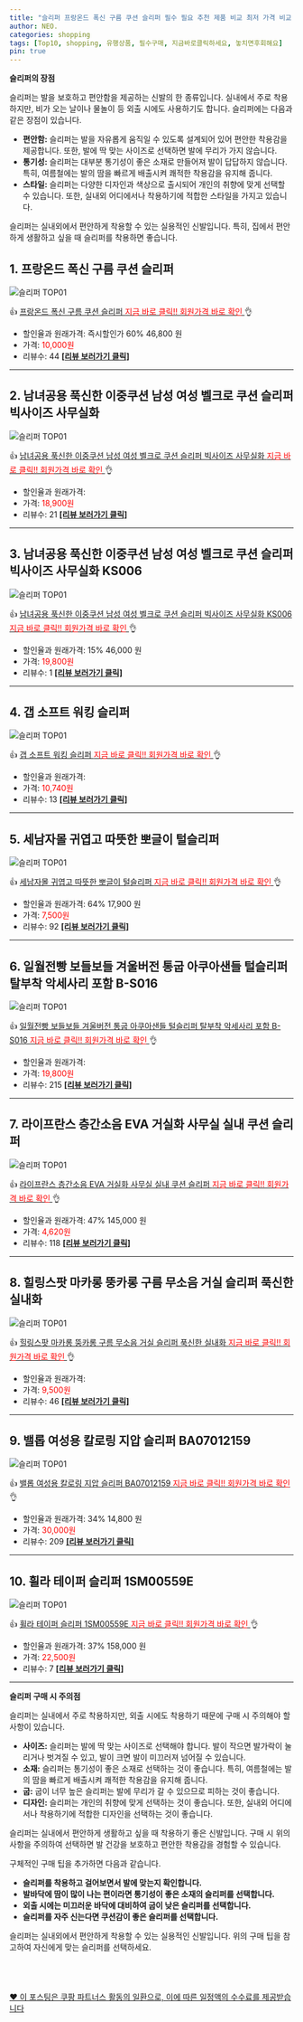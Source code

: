 ```yaml
---
title: "슬리퍼 프랑온드 폭신 구름 쿠션 슬리퍼 필수 필요 추천 제품 비교 최저 가격 비교 장점 구매 후기 구매평"
author: NEO.
categories: shopping
tags: [Top10, shopping, 유행상품, 필수구매, 지금바로클릭하세요, 놓치면후회해요]
pin: true
---
```

**슬리퍼의 장점**

슬리퍼는 발을 보호하고 편안함을 제공하는 신발의 한 종류입니다. 실내에서 주로 착용하지만, 비가 오는 날이나 물놀이 등 외출 시에도 사용하기도 합니다. 슬리퍼에는 다음과 같은 장점이 있습니다.

* **편안함:** 슬리퍼는 발을 자유롭게 움직일 수 있도록 설계되어 있어 편안한 착용감을 제공합니다. 또한, 발에 딱 맞는 사이즈로 선택하면 발에 무리가 가지 않습니다.
* **통기성:** 슬리퍼는 대부분 통기성이 좋은 소재로 만들어져 발이 답답하지 않습니다. 특히, 여름철에는 발의 땀을 빠르게 배출시켜 쾌적한 착용감을 유지해 줍니다.
* **스타일:** 슬리퍼는 다양한 디자인과 색상으로 출시되어 개인의 취향에 맞게 선택할 수 있습니다. 또한, 실내외 어디에서나 착용하기에 적합한 스타일을 가지고 있습니다.

슬리퍼는 실내외에서 편안하게 착용할 수 있는 실용적인 신발입니다. 특히, 집에서 편안하게 생활하고 싶을 때 슬리퍼를 착용하면 좋습니다.

   

## 1. 프랑온드 폭신 구름 쿠션 슬리퍼

![슬리퍼 TOP01](https://thumbnail6.coupangcdn.com/thumbnails/remote/490x490ex/image/retail/images/826989700201718-0b4244a3-5e16-4d5b-9c8a-72e5a955f850.jpg)


👍 [프랑온드 폭신 구름 쿠션 슬리퍼 <font color=red> 지금 바로 클릭!! 회원가격 바로 확인 </font> ](https://link.coupang.com/re/AFFSDP?lptag=AF3617701&subid=GithubCoopas&pageKey=6348122787&traceid=V0-153&itemId=13346748969&vendorItemId=80601935662) 👌 


- 할인율과 원래가격: 즉시할인가 60%  46,800   원
- 가격: <span style='color:red'>10,000원</span>
- 리뷰수: 44  [**[리뷰 보러가기 클릭]**](https://link.coupang.com/re/AFFSDP?lptag=AF3617701&subid=GithubCoopas&pageKey=6348122787&traceid=V0-153&itemId=13346748969&vendorItemId=80601935662)

---


   

## 2. 남녀공용 푹신한 이중쿠션 남성 여성 벨크로 쿠션 슬리퍼 빅사이즈 사무실화

![슬리퍼 TOP01](https://thumbnail6.coupangcdn.com/thumbnails/remote/490x490ex/image/vendor_inventory/a2bc/afac403bf2b021175284d7c4b20f9f41cfd1f9e4981f6cfa733df3ea7c1f.jpg)


👍 [남녀공용 푹신한 이중쿠션 남성 여성 벨크로 쿠션 슬리퍼 빅사이즈 사무실화 <font color=red> 지금 바로 클릭!! 회원가격 바로 확인 </font> ](https://link.coupang.com/re/AFFSDP?lptag=AF3617701&subid=GithubCoopas&pageKey=6539343460&traceid=V0-153&itemId=14553255718&vendorItemId=81796738971) 👌 


- 할인율과 원래가격: 
- 가격: <span style='color:red'>18,900원</span>
- 리뷰수: 21  [**[리뷰 보러가기 클릭]**](https://link.coupang.com/re/AFFSDP?lptag=AF3617701&subid=GithubCoopas&pageKey=6539343460&traceid=V0-153&itemId=14553255718&vendorItemId=81796738971)

---


   

## 3. 남녀공용 푹신한 이중쿠션 남성 여성 벨크로 쿠션 슬리퍼 빅사이즈 사무실화 KS006

![슬리퍼 TOP01](https://thumbnail7.coupangcdn.com/thumbnails/remote/490x490ex/image/vendor_inventory/35b2/484c05a9ab5b010e0c672f08267eec87aeaace87021b188292d33df47f08.jpg)


👍 [남녀공용 푹신한 이중쿠션 남성 여성 벨크로 쿠션 슬리퍼 빅사이즈 사무실화 KS006 <font color=red> 지금 바로 클릭!! 회원가격 바로 확인 </font> ](https://link.coupang.com/re/AFFSDP?lptag=AF3617701&subid=GithubCoopas&pageKey=7070432407&traceid=V0-153&itemId=17556143886&vendorItemId=86683343185) 👌 


- 할인율과 원래가격: 15%  46,000   원
- 가격: <span style='color:red'>19,800원</span>
- 리뷰수: 1  [**[리뷰 보러가기 클릭]**](https://link.coupang.com/re/AFFSDP?lptag=AF3617701&subid=GithubCoopas&pageKey=7070432407&traceid=V0-153&itemId=17556143886&vendorItemId=86683343185)

---


   

## 4. 갭 소프트 워킹 슬리퍼

![슬리퍼 TOP01](https://thumbnail10.coupangcdn.com/thumbnails/remote/490x490ex/image/rs_quotation_api/mqjqrjcy/f718f7c1804a45739caa5abe54fd6efd.jpg)


👍 [갭 소프트 워킹 슬리퍼 <font color=red> 지금 바로 클릭!! 회원가격 바로 확인 </font> ](https://link.coupang.com/re/AFFSDP?lptag=AF3617701&subid=GithubCoopas&pageKey=6332825067&traceid=V0-153&itemId=13250365494&vendorItemId=80508248819) 👌 


- 할인율과 원래가격: 
- 가격: <span style='color:red'>10,740원</span>
- 리뷰수: 13  [**[리뷰 보러가기 클릭]**](https://link.coupang.com/re/AFFSDP?lptag=AF3617701&subid=GithubCoopas&pageKey=6332825067&traceid=V0-153&itemId=13250365494&vendorItemId=80508248819)

---


   

## 5. 세남자몰 귀엽고 따뜻한 뽀글이 털슬리퍼

![슬리퍼 TOP01](https://thumbnail9.coupangcdn.com/thumbnails/remote/490x490ex/image/vendor_inventory/1dc5/34dac4b97af6eab655dd69f010d99ea0c5c59885d56db51e39a055d9c092.jpg)


👍 [세남자몰 귀엽고 따뜻한 뽀글이 털슬리퍼 <font color=red> 지금 바로 클릭!! 회원가격 바로 확인 </font> ](https://link.coupang.com/re/AFFSDP?lptag=AF3617701&subid=GithubCoopas&pageKey=7674872563&traceid=V0-153&itemId=20483880550&vendorItemId=87538022312) 👌 


- 할인율과 원래가격: 64%  17,900   원
- 가격: <span style='color:red'>7,500원</span>
- 리뷰수: 92  [**[리뷰 보러가기 클릭]**](https://link.coupang.com/re/AFFSDP?lptag=AF3617701&subid=GithubCoopas&pageKey=7674872563&traceid=V0-153&itemId=20483880550&vendorItemId=87538022312)

---


   

## 6. 일월전빵 보들보들 겨울버전 통굽 아쿠아샌들 털슬리퍼 탈부착 악세사리 포함 B-S016

![슬리퍼 TOP01](https://thumbnail9.coupangcdn.com/thumbnails/remote/490x490ex/image/vendor_inventory/b9ca/9e9d4825663a9706135a7b5a823ad6f18c300fdcfc83b3afc13b315d499e.jpg)


👍 [일월전빵 보들보들 겨울버전 통굽 아쿠아샌들 털슬리퍼 탈부착 악세사리 포함 B-S016 <font color=red> 지금 바로 클릭!! 회원가격 바로 확인 </font> ](https://link.coupang.com/re/AFFSDP?lptag=AF3617701&subid=GithubCoopas&pageKey=6911888568&traceid=V0-153&itemId=16660334407&vendorItemId=83457839188) 👌 


- 할인율과 원래가격: 
- 가격: <span style='color:red'>19,800원</span>
- 리뷰수: 215  [**[리뷰 보러가기 클릭]**](https://link.coupang.com/re/AFFSDP?lptag=AF3617701&subid=GithubCoopas&pageKey=6911888568&traceid=V0-153&itemId=16660334407&vendorItemId=83457839188)

---


   

## 7. 라이프란스 층간소음 EVA 거실화 사무실 실내 쿠션 슬리퍼

![슬리퍼 TOP01](https://thumbnail6.coupangcdn.com/thumbnails/remote/490x490ex/image/retail/images/492849998718527-53f05793-5ec4-4595-ab69-5723cd650239.jpg)


👍 [라이프란스 층간소음 EVA 거실화 사무실 실내 쿠션 슬리퍼 <font color=red> 지금 바로 클릭!! 회원가격 바로 확인 </font> ](https://link.coupang.com/re/AFFSDP?lptag=AF3617701&subid=GithubCoopas&pageKey=7462638099&traceid=V0-153&itemId=12672411123&vendorItemId=84748162951) 👌 


- 할인율과 원래가격: 47%  145,000   원
- 가격: <span style='color:red'>4,620원</span>
- 리뷰수: 118  [**[리뷰 보러가기 클릭]**](https://link.coupang.com/re/AFFSDP?lptag=AF3617701&subid=GithubCoopas&pageKey=7462638099&traceid=V0-153&itemId=12672411123&vendorItemId=84748162951)

---


   

## 8. 힐링스팟 마카롱 뚱카롱 구름 무소음 거실 슬리퍼 푹신한 실내화

![슬리퍼 TOP01](https://thumbnail6.coupangcdn.com/thumbnails/remote/490x490ex/image/vendor_inventory/4dfc/0a2205922c6b8ecaa4f398a8d52e4926f1fdf83d3727189c408c44358fdb.JPG)


👍 [힐링스팟 마카롱 뚱카롱 구름 무소음 거실 슬리퍼 푹신한 실내화 <font color=red> 지금 바로 클릭!! 회원가격 바로 확인 </font> ](https://link.coupang.com/re/AFFSDP?lptag=AF3617701&subid=GithubCoopas&pageKey=6113414839&traceid=V0-153&itemId=11536903996&vendorItemId=85190533714) 👌 


- 할인율과 원래가격: 
- 가격: <span style='color:red'>9,500원</span>
- 리뷰수: 46  [**[리뷰 보러가기 클릭]**](https://link.coupang.com/re/AFFSDP?lptag=AF3617701&subid=GithubCoopas&pageKey=6113414839&traceid=V0-153&itemId=11536903996&vendorItemId=85190533714)

---


   

## 9. 밸롭 여성용 칼로링 지압 슬리퍼 BA07012159

![슬리퍼 TOP01](https://thumbnail10.coupangcdn.com/thumbnails/remote/490x490ex/image/retail/images/6950407595924951-fb7641be-54c3-4bfc-8e96-0219b68338cd.jpg)


👍 [밸롭 여성용 칼로링 지압 슬리퍼 BA07012159 <font color=red> 지금 바로 클릭!! 회원가격 바로 확인 </font> ](https://link.coupang.com/re/AFFSDP?lptag=AF3617701&subid=GithubCoopas&pageKey=4831579447&traceid=V0-153&itemId=15443206029&vendorItemId=82662830496) 👌 


- 할인율과 원래가격: 34%  14,800   원
- 가격: <span style='color:red'>30,000원</span>
- 리뷰수: 209  [**[리뷰 보러가기 클릭]**](https://link.coupang.com/re/AFFSDP?lptag=AF3617701&subid=GithubCoopas&pageKey=4831579447&traceid=V0-153&itemId=15443206029&vendorItemId=82662830496)

---


   

## 10. 휠라 테이퍼 슬리퍼 1SM00559E

![슬리퍼 TOP01](https://thumbnail6.coupangcdn.com/thumbnails/remote/490x490ex/image/retail/images/2813192636576051-076b994c-a6b3-4726-bd28-fdefe52dc710.png)


👍 [휠라 테이퍼 슬리퍼 1SM00559E <font color=red> 지금 바로 클릭!! 회원가격 바로 확인 </font> ](https://link.coupang.com/re/AFFSDP?lptag=AF3617701&subid=GithubCoopas&pageKey=6306535395&traceid=V0-153&itemId=13885408161&vendorItemId=81135157514) 👌 


- 할인율과 원래가격: 37%  158,000   원
- 가격: <span style='color:red'>22,500원</span>
- 리뷰수: 7  [**[리뷰 보러가기 클릭]**](https://link.coupang.com/re/AFFSDP?lptag=AF3617701&subid=GithubCoopas&pageKey=6306535395&traceid=V0-153&itemId=13885408161&vendorItemId=81135157514)

---
**슬리퍼 구매 시 주의점**

슬리퍼는 실내에서 주로 착용하지만, 외출 시에도 착용하기 때문에 구매 시 주의해야 할 사항이 있습니다.

* **사이즈:** 슬리퍼는 발에 딱 맞는 사이즈로 선택해야 합니다. 발이 작으면 발가락이 눌리거나 벗겨질 수 있고, 발이 크면 발이 미끄러져 넘어질 수 있습니다.
* **소재:** 슬리퍼는 통기성이 좋은 소재로 선택하는 것이 좋습니다. 특히, 여름철에는 발의 땀을 빠르게 배출시켜 쾌적한 착용감을 유지해 줍니다.
* **굽:** 굽이 너무 높은 슬리퍼는 발에 무리가 갈 수 있으므로 피하는 것이 좋습니다.
* **디자인:** 슬리퍼는 개인의 취향에 맞게 선택하는 것이 좋습니다. 또한, 실내외 어디에서나 착용하기에 적합한 디자인을 선택하는 것이 좋습니다.

슬리퍼는 실내에서 편안하게 생활하고 싶을 때 착용하기 좋은 신발입니다. 구매 시 위의 사항을 주의하여 선택하면 발 건강을 보호하고 편안한 착용감을 경험할 수 있습니다.

구체적인 구매 팁을 추가하면 다음과 같습니다.

* **슬리퍼를 착용하고 걸어보면서 발에 맞는지 확인합니다.**
* **발바닥에 땀이 많이 나는 편이라면 통기성이 좋은 소재의 슬리퍼를 선택합니다.**
* **외출 시에는 미끄러운 바닥에 대비하여 굽이 낮은 슬리퍼를 선택합니다.**
* **슬리퍼를 자주 신는다면 쿠션감이 좋은 슬리퍼를 선택합니다.**

슬리퍼는 실내외에서 편안하게 착용할 수 있는 실용적인 신발입니다. 위의 구매 팁을 참고하여 자신에게 맞는 슬리퍼를 선택하세요.<br><br><br><br><br> [ ❤  이 포스팅은 쿠팡 파트너스 활동의 일환으로, 이에 따른 일정액의 수수료를 제공받습니다](https://link.coupang.com/a/bcEFyh)